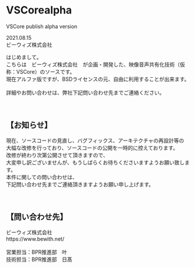 # VSCorealpha
VSCore publish alpha version

2021.08.15<br>
ビーウィズ株式会社<br>

はじめまして。<br>
こちらは　ビーウィズ株式会社　が企画・開発した、映像音声共有化技術（仮称：VSCore）のソースです。<br>
現在アルファ版ですが、BSDライセンスの元、自由に利用することが出来ます。<br>
<br>
詳細やお問い合わせは、弊社下記問い合わせ先までご連絡ください。<br>
<br>
<br>
<h2>【お知らせ】</h2>
現在、ソースコードの見直し、バグフィックス、アーキテクチャの再設計等の<br>
大幅な改修を行っており、ソースコードの公開を一時的に控えております。<br>
改修が終わり次第公開させて頂きますので、<br>
大変申し訳ございませんが、もうしばらくお待ちくださいますようお願い致します。<br>
本件に関しての問い合わせは、<br>
下記問い合わせ先までご連絡頂きますようお願い申し上げます。<br>
<br>
<br>
<h2>【問い合わせ先】</h2>
ビーウィズ株式会社<br>
https://www.bewith.net/<br>
<br>
営業担当：BPR推進部　叶<br>
技術担当：BPR推進部　日髙<br>
